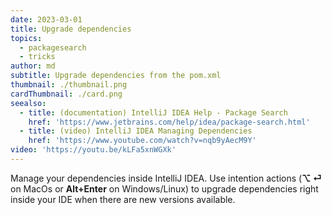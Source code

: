 ```yaml
---
date: 2023-03-01
title: Upgrade dependencies
topics:
  - packagesearch
  - tricks
author: md
subtitle: Upgrade dependencies from the pom.xml
thumbnail: ./thumbnail.png
cardThumbnail: ./card.png
seealso:
  - title: (documentation) IntelliJ IDEA Help - Package Search
    href: 'https://www.jetbrains.com/help/idea/package-search.html'
  - title: (video) IntelliJ IDEA Managing Dependencies
    href: 'https://www.youtube.com/watch?v=nqb9yAecM9Y'
video: 'https://youtu.be/kLFa5xnWGXk'
---
```

Manage your dependencies inside IntelliJ IDEA. Use intention actions (**⌥ ⏎** on MacOs or **Alt+Enter** on Windows/Linux) to upgrade dependencies right inside your IDE when there are new versions available.
